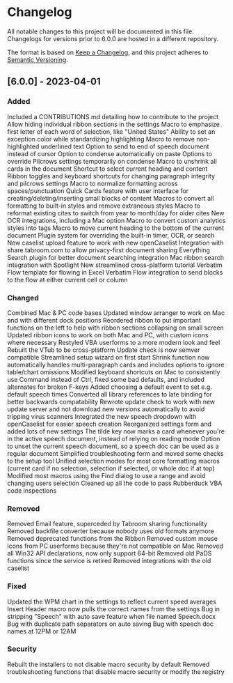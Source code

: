 # Changelog
All notable changes to this project will be documented in this file. Changelogs for versions prior to 6.0.0 are hosted in a different repository.

The format is based on [Keep a Changelog](https://keepachangelog.com/en/1.0.0/), and this project adheres to [Semantic Versioning](https://semver.org/spec/v2.0.0.html).

## [6.0.0] - 2023-04-01

### Added
Included a CONTRIBUTIONS.md detailing how to contribute to the project
Allow hiding individual ribbon sections in the settings
Macro to emphasize first letter of each word of selection, like "United States"
Ability to set an exception color while standardizing highlighting
Macro to remove non-highlighted underlined text
Option to send to end of speech document instead of cursor
Option to condense automatically on paste
Options to override Pilcrows settings temporarily on condense
Macro to unshrink all cards in the document
Shortcut to select current heading and content
Ribbon toggles and keyboard shortcuts for changing paragraph integrity and pilcrows settings
Macro to normalize formatting across spaces/punctuation
Quick Cards feature with user interface for creating/deleting/inserting small blocks of content
Macros to convert all formatting to built-in styles and remove extraneous styles
Macro to reformat existing cites to switch from year to month/day for older cites
New OCR integrations, including a Mac option
Macro to convert custom analytics styles into tags
Macro to move current heading to the bottom of the current document
Plugin system for overriding the built-in timer, OCR, or search
New caselist upload feature to work with new openCaselist
Integration with share.tabroom.com to allow privacy-first document sharing
Everything Search plugin for better document searching integration
Mac ribbon search integration with Spotlight
New streamlined cross-platform tutorial
Verbatim Flow template for flowing in Excel
Verbatim Flow integration to send blocks to the flow at either current cell or column

### Changed
Combined Mac & PC code bases
Updated window arranger to work on Mac and with different dock positions
Reordered ribbon to put important functions on the left to help with ribbon sections collapsing on small screen
Updated ribbon icons to work on both Mac and PC, with custom icons where necessary
Restyled VBA userforms to a more modern look and feel
Rebuilt the VTub to be cross-platform
Update check is now semver compatible
Streamlined setup wizard on first start
Shrink function now automatically handles multi-paragraph cards and includes options to ignore table/chart omissions
Modified keyboard shortcuts on Mac to consistently use Command instead of Ctrl, fixed some bad defaults, and included alternates for broken F-keys
Added choosing a default event to set e.g. default speech times
Converted all library references to late binding for better backwards compatability
Rewrote update check to work with new update server and not download new versions automatically to avoid tripping virus scanners
Integrated the new speech dropdown with openCaselist for easier speech creation
Reorganized settings form and added lots of new settings
The tilde key now marks a card whenever you're in the active speech document, instead of relying on reading mode
Option to unset the current speech document, so a speech doc can be used as a regular document
Simplified troubleshooting form and moved some checks to the setup tool
Unified selection modes for most core formatting macros (current card if no selection, selection if selected, or whole doc if at top)
Modified most macros using the Find dialog to use a range and avoid changing users selection
Cleaned up all the code to pass Rubberduck VBA code inspections

### Removed
Removed Email feature, superceded by Tabroom sharing functionality
Removed backfile converter because nobody uses old formats anymore
Removed deprecated functions from the Ribbon
Removed custom mouse icons from PC userforms because they're not compatible on Mac
Removed all Win32 API declarations, now only support 64-bit
Removed old PaDS functions since the service is retired
Removed integrations with the old caselist

### Fixed
Updated the WPM chart in the settings to reflect current speed averages
Insert Header macro now pulls the correct names from the settings
Bug in stripping "Speech" with auto save feature when file named Speech.docx
Bug with duplicate path separators on auto saving
Bug with speech doc names at 12PM or 12AM

### Security
Rebuilt the installers to not disable macro security by default
Removed troubleshooting functions that disable macro security or modify the registry
